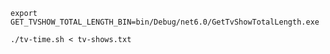`export GET_TVSHOW_TOTAL_LENGTH_BIN=bin/Debug/net6.0/GetTvShowTotalLength.exe`

`./tv-time.sh < tv-shows.txt`
